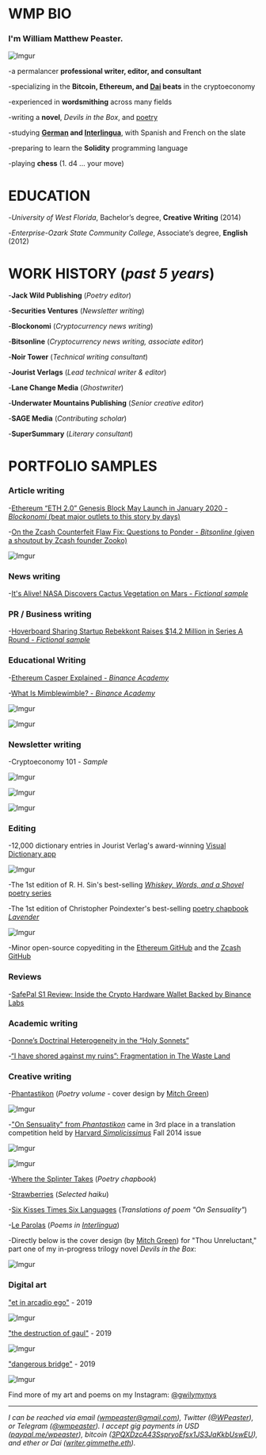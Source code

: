 # <b>WMP BIO</b>

### I'm <b>William Matthew Peaster.</b>

![Imgur](https://i.imgur.com/COmcG3F.jpg)

-a permalancer <b>professional writer, editor, and consultant</b>

-specializing in the <b>Bitcoin, Ethereum, and [Dai](https://github.com/apbendi/use-dai#freelancers) beats</b> in the cryptoeconomy

-experienced in <b>wordsmithing</b> across many fields

-writing a <b>novel</b>, <i>Devils in the Box</i>, and [poetry](https://www.instagram.com/gwilymynys/)

-studying <b>[German](https://github.com/wmpea/words/blob/master/Six%20Kisses%20Times%20Six%20Languages/%C3%9Cber%20die%20Sinnlichkeit%20(German)) and [Interlingua](https://github.com/wmpea/words/tree/master/Le%20Parolas)</b>, with Spanish and French on the slate

-preparing to learn the <b>Solidity</b> programming language

-playing <b>chess</b> (1. d4 ... your move)

# <b>EDUCATION</b> 

-<i>University of West Florida</i>, Bachelor’s degree, <b>Creative Writing</b> (2014)

-<i>Enterprise-Ozark State Community College</i>, Associate’s degree, <b>English</b> (2012)

# <b>WORK HISTORY (<i>past 5 years</i>)</b>

-<b>Jack Wild Publishing</b> (<i>Poetry editor</i>)

-<b>Securities Ventures</b> (<i>Newsletter writing</i>)

-<b>Blockonomi</b> (<i>Cryptocurrency news writing</i>)

-<b>Bitsonline</b> (<i>Cryptocurrency news writing, associate editor</i>)

-<b>Noir Tower</b> (<i>Technical writing consultant</i>)

-<b>Jourist Verlags</b> (<i>Lead technical writer & editor</i>)

-<b>Lane Change Media</b> (<i>Ghostwriter</i>)

-<b>Underwater Mountains Publishing</b> (<i>Senior creative editor</i>)

-<b>SAGE Media</b> (<i>Contributing scholar</i>)

-<b>SuperSummary</b> (<i>Literary consultant</i>)

# <b>PORTFOLIO SAMPLES</b>

### Article writing

-[Ethereum “ETH 2.0” Genesis Block May Launch in January 2020 - *Blockonomi* (beat major outlets to this story by days)](https://blockonomi.com/ethereum-eth-2-0-genesis-block-january-2020/)

-[On the Zcash Counterfeit Flaw Fix: Questions to Ponder - *Bitsonline* (given a shoutout by Zcash founder Zooko)](https://twitter.com/zooko/status/1092911343932399616)

![Imgur](https://i.imgur.com/XT2h6Rk.png)

### News writing

-[It's Alive! NASA Discovers Cactus Vegetation on Mars - *Fictional sample*](https://docs.google.com/document/d/1M7UYwm00dmz6CxSe767VcmhS_60komtyc-Im_vwThys/edit?usp=sharing)

### PR / Business writing

-[Hoverboard Sharing Startup Rebekkont Raises $14.2 Million in Series A Round - *Fictional sample*](https://docs.google.com/document/d/1FKD-yPk7upIheQU5oNW9FhwLHCc0HGR1QOiUvbzQOik/edit?usp=sharing)

### Educational Writing

-[Ethereum Casper Explained - *Binance Academy*](https://www.binance.vision/blockchain/ethereum-casper-explained)

-[What Is Mimblewimble? - *Binance Academy*](https://www.binance.vision/blockchain/what-is-mimblewimble)

![Imgur](https://i.imgur.com/0UkU6Ls.png)

![Imgur](https://i.imgur.com/SQVd74h.png)

### Newsletter writing

-Cryptoeconomy 101 - *Sample*

![Imgur](https://i.imgur.com/XNdIOdX.png)

![Imgur](https://i.imgur.com/oYb06KF.png)

![Imgur](https://i.imgur.com/9GX9mWO.png)

### Editing 

-12,000 dictionary entries in Jourist Verlag's award-winning [Visual Dictionary app](https://www.jourist.com/product/jourist-visual-dictionary/)

![Imgur](https://i.imgur.com/cwSMasm.png)

-The 1st edition of R. H. Sin's best-selling [*Whiskey, Words, and a Shovel* poetry series](https://www.amazon.com/Whiskey-Words-Shovel-R-Sin/dp/1682410188/ref=sr_1_7?keywords=whiskey+words+%26&qid=1562342956&s=books&sr=1-7)

-The 1st edition of Christopher Poindexter's best-selling [poetry chapbook *Lavender*](https://www.amazon.com/Lavender-Christopher-Poindexter/dp/168241129X/ref=pd_rhf_dp_p_img_2?_encoding=UTF8&psc=1&refRID=8D50EBD5E9VZ6C08QFGA
)

![Imgur](https://i.imgur.com/eyFYODP.png)

-Minor open-source copyediting in the [Ethereum GitHub](https://github.com/ethereum/eth2.0-specs/pull/848) and the [Zcash GitHub](https://github.com/zcash/zcash/pull/3927)

### Reviews

-[SafePal S1 Review: Inside the Crypto Hardware Wallet Backed by Binance Labs](https://bitsonline.com/safepal-s1-review/)

### Academic writing

-[Donne’s Doctrinal Heterogeneity in the “Holy Sonnets”](https://www.academia.edu/33744926/John_Donne_s_Doctrinal_Heterogeneity_in_the_Holy_Sonnets_)

-[“I have shored against my ruins”: Fragmentation in The Waste Land](https://www.academia.edu/33744927/_I_have_shored_against_my_ruins_Fragmentation_in_T._S._Eliots_The_Waste_Land)

### Creative writing

-[Phantastikon](https://github.com/wmpea/words/tree/master/Phantastikon) (<i>Poetry volume</i> - cover design by [Mitch Green](https://radpublishing-mitchgreen.myportfolio.com/))

![Imgur](https://i.imgur.com/ciapOM9.jpg)

-["On Sensuality" from *Phantastikon*](https://github.com/wmpea/words/blob/master/Phantastikon/On%20Sensuality) came in 3rd place in a translation competition held by [Harvard *Simplicissimus*](https://issuu.com/simplicissimusjournal/docs/simpl_f14_german_web/28) Fall 2014 issue

![Imgur](https://i.imgur.com/8ydLuuZ.png)

![Imgur](https://i.imgur.com/OBYuzji.png)

-[Where the Splinter Takes](https://github.com/wmpea/words/tree/master/Where%20the%20Splinter%20Takes) (<i>Poetry chapbook</i>)

-[Strawberries](https://github.com/wmpea/words/tree/master/Strawberries) (<i>Selected haiku</i>)

-[Six Kisses Times Six Languages](https://github.com/wmpea/words/tree/master/Six%20Kisses%20Times%20Six%20Languages) (<i>Translations of poem "On Sensuality"</i>)

-[Le Parolas](https://github.com/wmpea/words/tree/master/Le%20Parolas) (<i>Poems in [Interlingua](https://adoneilson.com/int/gi/)</i>)

-Directly below is the cover design (by [Mitch Green](https://radpublishing-mitchgreen.myportfolio.com/)) for "Thou Unreluctant," part one of my in-progress trilogy novel *Devils in the Box*:

![Imgur](https://i.imgur.com/0hlkhOL.jpg)

### Digital art

["et in arcadio ego"](https://www.instagram.com/p/BxWIheiFIDC/) - 2019

![Imgur](https://i.imgur.com/oiE7Qjw.png)


["the destruction of gaul"](https://www.instagram.com/p/BxKrNAFFZn8/) - 2019

![Imgur](https://i.imgur.com/HNbgPoB.png)

["dangerous bridge"](https://www.instagram.com/p/BzuHQ47lozp/) - 2019

![Imgur](https://i.imgur.com/hdW6dlX.png)


Find more of my art and poems on my Instagram: [@gwilymynys](https://www.instagram.com/gwilymynys/)

***

*I can be reached via email (wmpeaster@gmail.com), Twitter ([@WPeaster](https://twitter.com/WPeaster)), or Telegram ([@wmpeaster](https://web.telegram.org/#/im?p=@wmpeaster)). I accept gig payments in USD ([paypal.me/wpeaster](paypal.me/wpeaster)), bitcoin ([3PQXDzcA43SspryoEfsx1JS3JaKkbUswEU](https://www.blockchain.com/btc/address/3PQXDzcA43SspryoEfsx1JS3JaKkbUswEU)), and ether or Dai ([writer.gimmethe.eth](https://etherscan.io/address/writer.gimmethe.eth)).*

